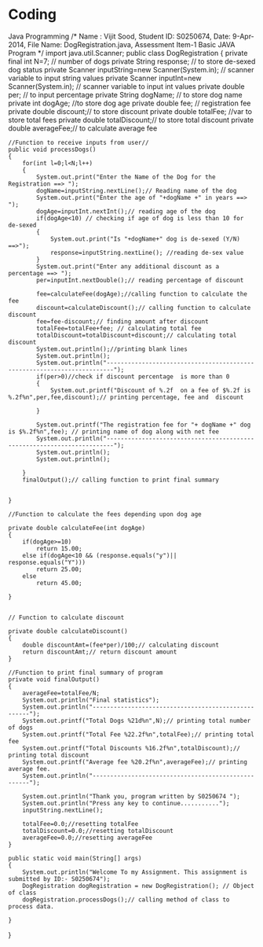 # Coding
Java Programming
/*
Name : Vijit Sood, Student ID: S0250674, Date: 9-Apr-2014, File Name: DogRegistration.java, Assessment Item-1 Basic JAVA Program
*/
import java.util.Scanner;
public class DogRegistration
{
	private final int N=7;			// number of dogs
	private String response;	// to store de-sexed dog status
	private Scanner inputString=new Scanner(System.in); // scanner variable to input string values
	private Scanner inputInt=new Scanner(System.in); // scanner variable to input int values
	private double per; // to input percentage
	private String dogName; // to store dog name
	private int dogAge; //to store dog age
	private double fee; // registration fee
	private double discount;// to store discount
	private double totalFee; //var to store total fees
	private double totalDiscount;// to store total discount
	private double averageFee;// to calculate average fee



	//Function to receive inputs from user//
	public void processDogs()
	{
		for(int l=0;l<N;l++)
		{
			System.out.print("Enter the Name of the Dog for the Registration ==> ");
			dogName=inputString.nextLine();// Reading name of the dog
			System.out.print("Enter the age of "+dogName +" in years ==> ");
			dogAge=inputInt.nextInt();// reading age of the dog
			if(dogAge<10) // checking if age of dog is less than 10 for de-sexed
			{
				System.out.print("Is "+dogName+" dog is de-sexed (Y/N) ==>");
				response=inputString.nextLine(); //reading de-sex value
			}
			System.out.print("Enter any additional discount as a percentage ==> ");
			per=inputInt.nextDouble();// reading percentage of discount

			fee=calculateFee(dogAge);//calling function to calculate the fee
			discount=calculateDiscount();// calling function to calculate discount
			fee=fee-discount;// finding amount after discount
			totalFee=totalFee+fee; // calculating total fee
			totalDiscount=totalDiscount+discount;// calculating total discount
			System.out.println();//printing blank lines
			System.out.println();
			System.out.println("------------------------------------------------------------------------");
			if(per>0)//check if discount percentage  is more than 0
			{
				System.out.printf("Discount of %.2f  on a fee of $%.2f is %.2f%n",per,fee,discount);// printing percentage, fee and  discount

			}

			System.out.printf("The registration fee for "+ dogName +" dog is $%.2f%n",fee); // printing name of dog along with net fee
			System.out.println("------------------------------------------------------------------------");
			System.out.println();
			System.out.println();

		}
		finalOutput();// calling function to print final summary


	}

	//Function to calculate the fees depending upon dog age

	private double calculateFee(int dogAge)
	{
		if(dogAge>=10)
			return 15.00;
		else if(dogAge<10 && (response.equals("y")|| response.equals("Y")))
			return 25.00;
		else
			return 45.00;

	}


	// Function to calculate discount

	private double calculateDiscount()
	{
		double discountAmt=(fee*per)/100;// calculating discount
		return discountAmt;// return discount amount
	}

	//Function to print final summary of program
	private void finalOutput()
	{
		averageFee=totalFee/N;
		System.out.println("Final statistics");
		System.out.println("----------------------------------------------------");
		System.out.printf("Total Dogs %21d%n",N);// printing total number of dogs
		System.out.printf("Total Fee %22.2f%n",totalFee);// printing total fee
		System.out.printf("Total Discounts %16.2f%n",totalDiscount);// printing total discount
		System.out.printf("Average fee %20.2f%n",averageFee);// printing average fee.
		System.out.println("----------------------------------------------------");

		System.out.println("Thank you, program written by S0250674 ");
		System.out.println("Press any key to continue...........");
		inputString.nextLine();

		totalFee=0.0;//resetting totalFee
		totalDiscount=0.0;//resetting totalDiscount
		averageFee=0.0;//resetting averageFee
	}

	public static void main(String[] args)
	{
		System.out.println("Welcome To my Assignment. This assignment is submitted by ID:- S0250674");
		DogRegistration dogRegistration = new DogRegistration(); // Object of class
		dogRegistration.processDogs();// calling method of class to process data.

	}
}

